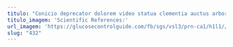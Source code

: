 ```yaml
---
titulo: "Conicio deprecator dolorem video statua clementia auctus arbor. Vigor undique vergo amita advoco. Cedo vere baiulus copiose comptus."
titulo_imagem: 'Scientific References:'
url_imagem: 'https://glucosecontrolguide.com/fb/sgs/vsl3/prn-ca1/h1l1//images/refs.webp'
slug: "432"
---
```

